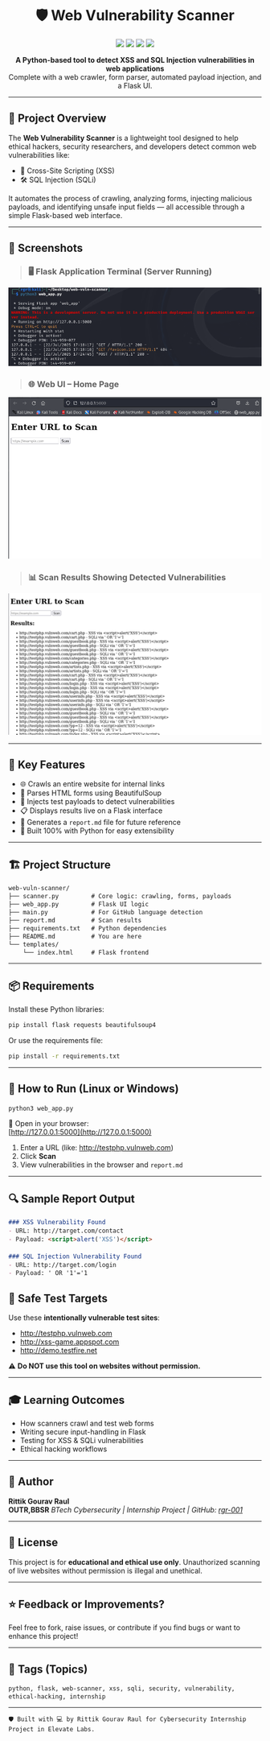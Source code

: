 
<h1 align="center">🛡️ Web Vulnerability Scanner</h1>

<p align="center">
  <img src="https://img.shields.io/badge/Python-3.10-blue?logo=python">
  <img src="https://img.shields.io/badge/Flask-Web_Framework-ff69b4?logo=flask">
  <img src="https://img.shields.io/badge/Security-Vulnerability_Scanner-red">
  <img src="https://img.shields.io/badge/Author-Rittik_Gourav_Raul-brightgreen">
</p>

<p align="center">
  <b>A Python-based tool to detect XSS and SQL Injection vulnerabilities in web applications</b><br>
  Complete with a web crawler, form parser, automated payload injection, and a Flask UI.
</p>

---

## 🚀 Project Overview

The **Web Vulnerability Scanner** is a lightweight tool designed to help ethical hackers, security researchers, and developers detect common web vulnerabilities like:

- 🧨 Cross-Site Scripting (XSS)
- 🛠️ SQL Injection (SQLi)

It automates the process of crawling, analyzing forms, injecting malicious payloads, and identifying unsafe input fields — all accessible through a simple Flask-based web interface.

---
## 📸 Screenshots

> ### 🖥️ Flask Application Terminal (Server Running)
![Flask Terminal Output](flask-terminal.png)

> ### 🌐 Web UI – Home Page
![Web UI Home](web-ui-home.png)

> ### 📊 Scan Results Showing Detected Vulnerabilities
![Scan Results](scan-result.png)

---

## 🧠 Key Features

- 🌐 Crawls an entire website for internal links
- 📑 Parses HTML forms using BeautifulSoup
- 🧪 Injects test payloads to detect vulnerabilities
- 📋 Displays results live on a Flask interface
- 📄 Generates a `report.md` file for future reference
- 🧰 Built 100% with Python for easy extensibility

---

## 🏗️ Project Structure

```
web-vuln-scanner/
├── scanner.py         # Core logic: crawling, forms, payloads
├── web_app.py         # Flask UI logic
├── main.py            # For GitHub language detection
├── report.md          # Scan results
├── requirements.txt   # Python dependencies
├── README.md          # You are here
└── templates/
    └── index.html     # Flask frontend
```

---

## 📦 Requirements

Install these Python libraries:

```bash
pip install flask requests beautifulsoup4
```

Or use the requirements file:

```bash
pip install -r requirements.txt
```

---

## 🔧 How to Run (Linux or Windows)

```bash
python3 web_app.py
```

📍 Open in your browser:  
[http://127.0.0.1:5000](http://127.0.0.1:5000)

1. Enter a URL (like: http://testphp.vulnweb.com)
2. Click **Scan**
3. View vulnerabilities in the browser and `report.md`

---

## 🔍 Sample Report Output

```markdown
### XSS Vulnerability Found
- URL: http://target.com/contact
- Payload: <script>alert('XSS')</script>

### SQL Injection Vulnerability Found
- URL: http://target.com/login
- Payload: ' OR '1'='1
```

## 🧪 Safe Test Targets

Use these **intentionally vulnerable test sites**:

- http://testphp.vulnweb.com
- http://xss-game.appspot.com
- http://demo.testfire.net

⚠️ **Do NOT use this tool on websites without permission.**

---

## 🎓 Learning Outcomes

- How scanners crawl and test web forms
- Writing secure input-handling in Flask
- Testing for XSS & SQLi vulnerabilities
- Ethical hacking workflows

---

## 👤 Author

**Rittik Gourav Raul**  
**OUTR,BBSR**
_BTech Cybersecurity | Internship Project | GitHub: [rgr-001](https://github.com/rgr-001)_

---

## 📜 License

This project is for **educational and ethical use only**. Unauthorized scanning of live websites without permission is illegal and unethical.

---

## ⭐ Feedback or Improvements?

Feel free to fork, raise issues, or contribute if you find bugs or want to enhance this project!

---

## 📌 Tags (Topics)

```
python, flask, web-scanner, xss, sqli, security, vulnerability, ethical-hacking, internship
```

---

```
🛡️ Built with 💻 by Rittik Gourav Raul for Cybersecurity Internship Project in Elevate Labs.
```
